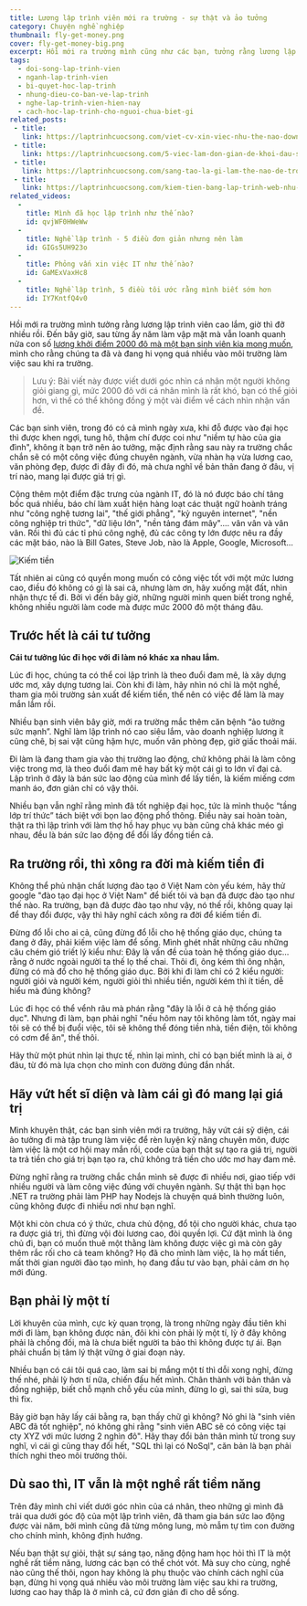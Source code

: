 ```yaml
---
title: Lương lập trình viên mới ra trường - sự thật và ảo tưởng
category: Chuyện nghề nghiệp
thumbnail: fly-get-money.png
cover: fly-get-money-big.png
excerpt: Hồi mới ra trường mình cũng như các bạn, tưởng rằng lương lập trình viên cao lắm, giờ thì đỡ nhiều rồi. Đến bây giờ, sau từng ấy năm làm vập mặt mà vẫn chưa đạt được một nửa con số lương khởi điểm 2000 đô mà một bạn sinh viên kia mong muốn, mình khẳng định rằng chúng ta đã và đang hi vọng quá nhiều vào môi trường làm việc sau khi ra trường.
tags:
  - doi-song-lap-trinh-vien
  - nganh-lap-trinh-vien
  - bi-quyet-hoc-lap-trinh
  - nhung-dieu-co-ban-ve-lap-trinh
  - nghe-lap-trinh-vien-hien-nay
  - cach-hoc-lap-trinh-cho-nguoi-chua-biet-gi
related_posts:
 - title: 
   link: https://laptrinhcuocsong.com/viet-cv-xin-viec-nhu-the-nao-download-mau-cv.html
 - title: 
   link: https://laptrinhcuocsong.com/5-viec-lam-don-gian-de-khoi-dau-su-nghiep-lap-trinh-vien-nghiem-tuc.html
 - title: 
   link: https://laptrinhcuocsong.com/sang-tao-la-gi-lam-the-nao-de-tro-nen-sang-tao.html
 - title: 
   link: https://laptrinhcuocsong.com/kiem-tien-bang-lap-trinh-web-nhu-the-nao.html
related_videos:
  -
    title: Mình đã học lập trình như thế nào?
    id: qvjWF0HWeWw
  -
    title: Nghề lập trình - 5 điều đơn giản nhưng nên làm
    id: GIGs5UH923o
  -
    title: Phỏng vấn xin việc IT như thế nào? 
    id: GaMExVaxHc8
  -
    title: Nghề lập trình, 5 điều tôi ước rằng mình biết sớm hơn
    id: IY7KntfQ4v0
---
```

Hồi mới ra trường mình tưởng rằng lương lập trình viên cao lắm, giờ thì đỡ nhiều rồi. Đến bây giờ, sau từng ấy năm làm vập mặt mà vẫn loanh quanh nửa con số [lương khởi điểm 2000 đô mà một bạn sinh viên kia mong muốn](https://news.zing.vn/sinh-vien-doi-luong-khoi-diem-2000-usd-co-ao-tuong-post702208.html), mình cho rằng chúng ta đã và đang hi vọng quá nhiều vào môi trường làm việc sau khi ra trường.

> Lưu ý: Bài viết này được viết dưới góc nhìn cá nhân một người không giỏi giang gì, mức 2000 đô với cá nhân mình là rất khó, bạn có thể giỏi hơn, vì thế có thể không đồng ý một vài điểm về cách nhìn nhận vấn đề.

Các bạn sinh viên, trong đó có cả mình ngày xưa, khi đỗ được vào đại học thì được khen ngợi, tung hô, thậm chí được coi như "niềm tự hào của gia đình", không ít bạn trở nên ảo tưởng, mặc định rằng sau này ra trường chắc chắn sẽ có một công việc đúng chuyên ngành, vừa nhàn hạ vừa lương cao, văn phòng đẹp, được đi đây đi đó, mà chưa nghĩ về bản thân đang ở đâu, vị trí nào, mang lại được giá trị gì.

Cộng thêm một điểm đặc trưng của ngành IT, đó là nó được báo chí tâng bốc quá nhiều, báo chí làm xuất hiện hàng loạt các thuật ngữ hoành tráng như "công nghệ tương lai", "thế giới phẳng", "kỷ nguyên internet", "nền công nghiệp tri thức", "dữ liệu lớn", "nền tảng đám mây".... vân vân và vân vân. Rồi thì đủ các tỉ phú công nghệ, đủ các công ty lớn được nêu ra đầy các mặt báo, nào là Bill Gates, Steve Job, nào là Apple, Google, Microsoft...

![Kiếm tiền](images/fly-get-money-big.png)

Tất nhiên ai cũng có quyền mong muốn có công việc tốt với một mức lương cao, điều đó không có gì là sai cả, nhưng làm ơn, hãy xuống mặt đất, nhìn nhận thực tế đi. Bởi vì đến bây giờ, những người mình quen biết trong nghề, không nhiều người làm code mà được mức 2000 đô một tháng đâu.

## Trước hết là cái tư tưởng

**Cái tư tưởng lúc đi học với đi làm nó khác xa nhau lắm.**

Lúc đi học, chúng ta có thể coi lập trình là theo đuổi đam mê, là xây dựng ước mơ, xây dựng tương lai. Còn khi đi làm, hãy nhìn nó chỉ là một nghề, tham gia môi trường sản xuất để kiếm tiền, thế nên có việc để làm là may mắn lắm rồi.

Nhiều bạn sinh viên bây giờ, mới ra trường mắc thêm căn bệnh “ảo tưởng sức mạnh”. Nghĩ làm lập trình nó cao siêu lắm, vào doanh nghiệp lương ít cũng chê, bị sai vặt cũng hậm hực, muốn văn phòng đẹp, giờ giấc thoải mái.

Đi làm là đang tham gia vào thị trường lao động, chứ không phải là làm công việc trong mơ, là theo đuổi đam mê hay bất kỳ một cái gì to lớn vĩ đại cả. Lập trình ở đây là bán sức lao động của mình để lấy tiền, là kiếm miếng cơm manh áo, đơn giản chỉ có vậy thôi.

Nhiều bạn vẫn nghĩ rằng mình đã tốt nghiệp đại học, tức là mình thuộc “tầng lớp trí thức” tách biệt với bọn lao động phổ thông. Điều này sai hoàn toàn, thật ra thì lập trình với làm thợ hồ hay phục vụ bàn cũng chả khác méo gì nhau, đều là bán sức lao động để đổi lấy đồng tiền cả.

## Ra trường rồi, thì xông ra đời mà kiếm tiền đi

Không thể phủ nhận chất lượng đào tạo ở Việt Nam còn yếu kém, hãy thử google "đào tạo đại học ở Việt Nam" để biết tôi và bạn đã được đào tạo như thế nào. Ra trường, bạn đã được đào tạo như vậy, nó thế rồi, không quay lại để thay đổi được, vậy thì hãy nghĩ cách xông ra đời để kiếm tiền đi.

Đừng đổ lỗi cho ai cả, cũng đừng đổ lỗi cho hệ thống giáo dục, chúng ta đang ở đây, phải kiếm việc làm để sống. Mình ghét nhất những câu những câu chém gió triết lý kiểu như: Đây là vấn đề của toàn hệ thống giáo dục... rằng ở nước ngoài người ta thế lọ thế chai. Thôi đi, ông kém thì ông nhận, đừng có mà đổ cho hệ thống giáo dục. Bởi khi đi làm chỉ có 2 kiểu người: người giỏi và người kém, người giỏi thì nhiều tiền, người kém thì ít tiền, dễ hiểu mà đúng không?

Lúc đi học có thể vểnh râu mà phán rằng "đây là lỗi ở cả hệ thống giáo dục". Nhưng đi làm, bạn phải nghĩ "nếu hôm nay tôi không làm tốt, ngày mai tôi sẽ có thể bị đuổi việc, tôi sẽ không thể đóng tiền nhà, tiền điện, tôi không có cơm để ăn", thế thôi.

Hãy thử một phút nhìn lại thực tế, nhìn lại mình, chỉ có bạn biết mình là ai, ở đâu, từ đó mà lựa chọn cho mình con đường đúng đắn nhất.

## Hãy vứt hết sĩ diện và làm cái gì đó mang lại giá trị

Mình khuyên thật, các bạn sinh viên mới ra trường, hãy vứt cái sỹ diện, cái ảo tưởng đi mà tập trung làm việc để rèn luyện kỹ năng chuyên môn, được làm việc là một cơ hội may mắn rồi, code của bạn thật sự tạo ra giá trị, người ta trả tiền cho giá trị bạn tạo ra, chứ không trả tiền cho ước mơ hay đam mê.

Đừng nghĩ rằng ra trường chắc chắn mình sẽ được đi nhiều nơi, giao tiếp với nhiều người và làm công việc đúng với chuyên ngành. Sự thật thì bạn học .NET ra trường phải làm PHP hay Nodejs là chuyện quá bình thường luôn, cũng không được đi nhiều nơi như bạn nghĩ.

Một khi còn chưa có ý thức, chưa chủ động, đổ tội cho người khác, chưa tạo ra được giá trị, thì đừng vội đòi lương cao, đòi quyền lợi. Cứ đặt mình là ông chủ đi, bạn có muốn thuê một thằng làm không được việc gì mà còn gây thêm rắc rối cho cả team không? Họ đã cho mình làm việc, là họ mất tiền, mất thời gian người đào tạo mình, họ đang đầu tư vào bạn, phải cảm ơn họ mới đúng.

## Bạn phải lỳ một tí

Lời khuyên của mình, cực kỳ quan trọng, là trong những ngày đầu tiên khi mới đi làm, bạn không được nản, đôi khi còn phải lỳ một tí, lỳ ở đây không phải là chống đối, mà là chưa biết người ta bảo thì không được tự ái. Bạn phải chuẩn bị tâm lý thật vững ở giai đoạn này. 

Nhiều bạn có cái tôi quá cao, làm sai bị mắng một tí thì dỗi xong nghỉ, đừng thế nhé, phải lỳ hơn tí nữa, chiến đấu hết mình. Chân thành với bản thân và đồng nghiệp, biết chỗ mạnh chỗ yếu của mình, đừng lo gì, sai thì sửa, bug thì fix.

Bây giờ bạn hãy lấy cái bằng ra, bạn thấy chữ gì không? Nó ghi là "sinh viên ABC đã tốt nghiệp", nó không ghi rằng "sinh viên ABC sẽ có công việc tại cty XYZ với mức lương 2 nghìn đô". Hãy thay đổi bản thân mình từ trong suy nghĩ, vì cái gì cũng thay đổi hết, "SQL thì lại có NoSql", căn bản là bạn phải thích nghi theo môi trường thôi.

## Dù sao thì, IT vẫn là một nghề rất tiềm năng

Trên đây mình chỉ viết dưới góc nhìn của cá nhân, theo những gì mình đã trải qua dưới góc độ của một lập trình viên, đã tham gia bán sức lao động được vài năm, bởi mình cũng đã từng mông lung, mò mẫm tự tìm con đường cho chính mình, không định hướng.

Nếu bạn thật sự giỏi, thật sự sáng tạo, năng động ham học hỏi thì IT là một nghề rất tiềm năng, lương các bạn có thể chót vót. Mà suy cho cùng, nghề nào cũng thế thôi, ngon hay không là phụ thuộc vào chính cách nghĩ của bạn, đừng hi vọng quá nhiều vào môi trường làm việc sau khi ra trường, lương cao hay thấp là ở mình cả, cứ đơn giản đi cho dễ sống.
